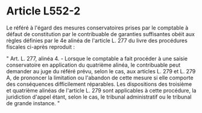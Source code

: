 # Article L552-2

Le référé à l'égard des mesures conservatoires prises par le comptable à défaut de constitution par le contribuable de garanties suffisantes obéit aux règles définies par le 4e alinéa de l'article L. 277 du livre des procédures fiscales ci-après reproduit :

" Art. L. 277, alinéa 4. - Lorsque le comptable a fait procéder à une saisie conservatoire en application du quatrième alinéa, le contribuable peut demander au juge du référé prévu, selon le cas, aux articles L. 279 et L. 279 A, de prononcer la limitation ou l'abandon de cette mesure si elle comporte des conséquences difficilement réparables. Les dispositions des troisième et quatrième alinéas de l'article L. 279 sont applicables à cette procédure, la juridiction d'appel étant, selon le cas, le tribunal administratif ou le tribunal de grande instance. "

